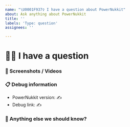 ```yaml
---
name: "\U0001F937‍♀️ I have a question about PowerNukkit"
about: Ask anything about PowerNukkit
title: ''
labels: 'Type: question'
assignees: ''

---
```


# 🤷‍♀️ I have a question
<!-- 
👉 This template is helpful, but you may erase everything if you can express the issue clearly 
-->
<!-- ✍ Write your question below -->


### 📸 Screenshots / Videos
<!-- ✍ If applicable, add screenshots or a video recording to help explain your problem -->


### 📋 Debug information
<!-- ⚠ This information may help us to give you better answers but they are not required ⚠ -->
<!-- Use the 'debugpaste upload' command in PowerNukkit -->
<!-- You can get the version from the file name, the 'about' or 'debugpaste' command outputs -->
* PowerNukkit version: ✍
* Debug link: ✍

### 💬 Anything else we should know?
<!-- ✍ This is the perfect place to add any additional details -->

